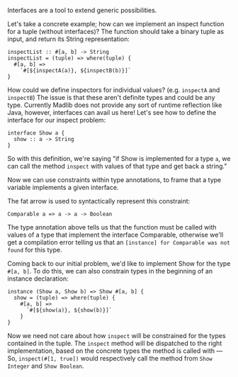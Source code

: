 Interfaces are a tool to extend generic possibilities.

Let's take a concrete example; how can we implement an inspect function for a tuple (without interfaces)?
The function should take a binary tuple as input, and return its String representation:

```madlib
inspectList :: #[a, b] -> String
inspectList = (tuple) => where(tuple) {
  #[a, b] =>
    `#[${inspectA(a)}, ${inspectB(b)}]`
}
```


How could we define inspectors for individual values? (e.g. `inspectA` and `inspectB`)
The issue is that these aren't definite types and could be any type. Currently Madlib does not provide any sort of runtime reflection like Java, however, interfaces can avail us here!
Let's see how to define the interface for our inspect problem:
```madlib
interface Show a {
  show :: a -> String
}
```
So with this definition, we're saying "if Show is implemented for a type `a`, we can call the method `inspect` with values of that type and get back a string."

Now we can use constraints within type annotations, to frame that a type variable implements a given interface.

The fat arrow is used to syntactically represent this constraint:
```madlib
Comparable a => a -> a -> Boolean
```
The type annotation above tells us that the function must be called with values of a type that implement the interface Comparable, otherwise we'll get a compilation error telling us that an `[instance] for Comparable was not found` for this type.

Coming back to our initial problem, we'd like to implement Show for the type `#[a, b]`. To do this, we can also constrain types in the beginning of an instance declaration:

```madlib
instance (Show a, Show b) => Show #[a, b] {
  show = (tuple) => where(tuple) {
    #[a, b] =>
      `#[${show(a)}, ${show(b)}]`
    }
}
```

Now we need not care about how `inspect` will be constrained for the types contained in the tuple. The `inspect` method will be dispatched to the right implementation, based on the concrete types the method is called with &mdash; So, `inspect(#[1, true])` would respectively call the method from `Show Integer` and `Show Boolean`.

